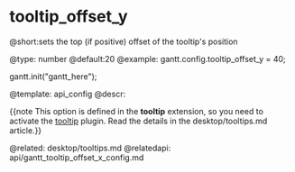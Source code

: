 tooltip_offset_y
=============

@short:sets the top (if positive) offset of the tooltip's position
	

@type: number
@default:20
@example:
gantt.config.tooltip_offset_y = 40;

gantt.init("gantt_here");

@template:	api_config
@descr:

{{note This option is defined in the **tooltip** extension, so you need to activate the [tooltip](desktop/extensions_list.md#tooltip) plugin. Read the details in the desktop/tooltips.md article.}}



@related:
	desktop/tooltips.md
@relatedapi:
	api/gantt_tooltip_offset_x_config.md

